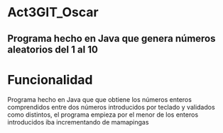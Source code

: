 # Act3GIT_Oscar
## Programa hecho en Java que genera números aleatorios del 1 al 10
# Funcionalidad
Programa hecho en Java que  que obtiene los números enteros comprendidos entre
dos números introducidos por teclado y validados como distintos, el programa
empieza por el menor de los enteros introducidos iba incrementando de
mamapingas
